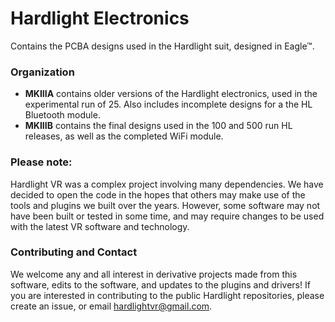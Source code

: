 # Hardlight Electronics

Contains the PCBA designs used in the Hardlight suit, designed in Eagle™. 

### Organization
- **MKIIIA** contains older versions of the Hardlight electronics, used in the experimental run of 25. Also includes incomplete designs for a the HL Bluetooth module. 
- **MKIIIB** contains the final designs used in the 100 and 500 run HL releases, as well as the completed WiFi module. 

### Please note:
Hardlight VR was a complex project involving many dependencies. We have decided to open the code in the hopes that others may make use of the tools and plugins we built over the years. However, some software may not have been built or tested in some time, and may require changes to be used with the latest VR software and technology. 

### Contributing and Contact
We welcome any and all interest in derivative projects made from this software, edits to the software, and updates to the plugins and drivers! If you are interested in contributing to the public Hardlight repositories, please create an issue, or email hardlightvr@gmail.com. 
